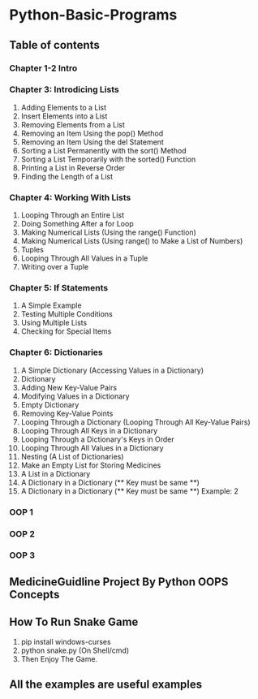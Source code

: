 # Python-Basic-Programs
## Table of contents
### Chapter 1-2 Intro
### Chapter 3: Introdicing Lists
1. Adding Elements to a List
2. Insert Elements into a List
3. Removing Elements from a List
4. Removing an Item Using the pop() Method
5. Removing an Item Using the del Statement
6. Sorting a List Permanently with the sort() Method
7. Sorting a List Temporarily with the sorted() Function
8. Printing a List in Reverse Order
9. Finding the Length of a List

### Chapter 4: Working With Lists
1. Looping Through an Entire List
2. Doing Something After a for Loop
3. Making Numerical Lists (Using the range() Function)
4. Making Numerical Lists (Using range() to Make a List of Numbers)
5. Tuples
6. Looping Through All Values in a Tuple
7. Writing over a Tuple

### Chapter 5: If Statements
1. A Simple Example
2. Testing Multiple Conditions
3. Using Multiple Lists
4. Checking for Special Items

### Chapter 6: Dictionaries
1. A Simple Dictionary (Accessing Values in a Dictionary)
2. Dictionary
3. Adding New Key-Value Pairs
4. Modifying Values in a Dictionary
5. Empty Dictionary
6. Removing Key-Value Points
7. Looping Through a Dictionary (Looping Through All Key-Value Pairs)
8. Looping Through All Keys in a Dictionary
9. Looping Through a Dictionary's Keys in Order
10. Looping Through All Values in a Dictionary
11. Nesting (A List of Dictionaries)
12. Make an Empty List for Storing Medicines
13. A List in a Dictionary
14. A Dictionary in a Dictionary (** Key must be same **)
15. A Dictionary in a Dictionary (** Key must be same **) Example: 2

### OOP 1
### OOP 2
### OOP 3
## MedicineGuidline Project By Python OOPS Concepts

## How To Run Snake Game
1. pip install windows-curses
2. python snake.py  (On Shell/cmd)
3. Then Enjoy The Game.

## All the examples are useful examples
